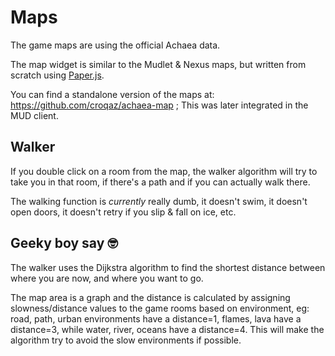# Maps

The game maps are using the official Achaea data.

The map widget is similar to the Mudlet & Nexus maps, but written from scratch using [Paper.js](http://paperjs.org).

You can find a standalone version of the maps at: https://github.com/croqaz/achaea-map ; This was later integrated in the MUD client.

## Walker

If you double click on a room from the map, the walker algorithm will try to take you in that room, if there's a path and if you can actually walk there.

The walking function is *currently* really dumb, it doesn't swim, it doesn't open doors, it doesn't retry if you slip & fall on ice, etc.

## Geeky boy say 🤓

The walker uses the Dijkstra algorithm to find the shortest distance between where you are now, and where you want to go.

The map area is a graph and the distance is calculated by assigning slowness/distance values to the game rooms based on environment, eg: road, path, urban environments have a distance=1, flames, lava have a distance=3, while water, river, oceans have a distance=4. This will make the algorithm try to avoid the slow environments if possible.
